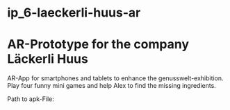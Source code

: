 # ip_6-laeckerli-huus-ar
# AR-Prototype for the company Läckerli Huus

AR-App for smartphones and tablets to enhance the genusswelt-exhibition. Play four funny mini games and help Alex to find the missing ingredients.

Path to apk-File:
